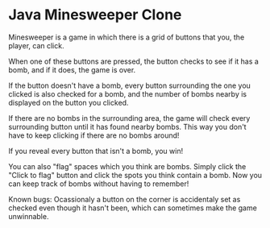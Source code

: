        
# Java Minesweeper Clone

Minesweeper is a game in which there is a grid of buttons that you, the player, can click.

When one of these buttons are pressed, the button checks to see if it has a bomb, and if it 
does, the game is over.

If the button doesn't have a bomb, every button surrounding the one you clicked is also checked
for a bomb, and the number of bombs nearby is displayed on the button you clicked.

If there are no bombs in the surrounding area, the game will check every surrounding button until
it has found nearby bombs. This way you don't have to keep clicking if there are no bombs around!

If you reveal every button that isn't a bomb, you win!

You can also "flag" spaces which you think are bombs. Simply click the "Click to flag" button
and click the spots you think contain a bomb. Now you can keep track of bombs without having to 
remember!

Known bugs: Ocassionaly a button on the corner is accidentaly set as checked even though it hasn't been, which can sometimes make the game unwinnable.
